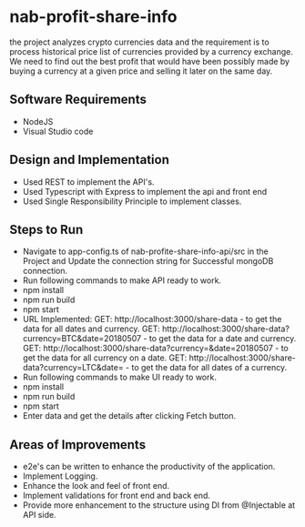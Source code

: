 # nab-profit-share-info
the project analyzes crypto currencies data and the requirement is to process historical price list of currencies provided by a currency exchange. We need to find out the best profit that would have been possibly made by
buying a currency at a given price and selling it later on the same day.

## Software Requirements
- NodeJS
- Visual Studio code

## Design and Implementation
- Used REST to implement the API's.
- Used Typescript with Express to implement the api and front end
- Used Single Responsibility Principle to implement classes.

## Steps to Run
- Navigate to app-config.ts of nab-profite-share-info-api/src in the Project and Update the connection string for Successful mongoDB connection.
- Run following commands to make API ready to work.
- npm install
- npm run build
- npm start
- URL Implemented: 
GET: http://localhost:3000/share-data - to get the data for all dates and currency.
GET: http://localhost:3000/share-data?currency=BTC&date=20180507 - to get the data for a date and currency.
GET: http://localhost:3000/share-data?currency=&date=20180507 - to get the data for all currency on a date.
GET: http://localhost:3000/share-data?currency=LTC&date= - to get the data for all dates of a currency.
- Run following commands to make UI ready to work.
- npm install
- npm run build
- npm start
- Enter data and get the details after clicking Fetch button.

## Areas of Improvements
- e2e's can be written to enhance the productivity of the application.
- Implement Logging.
- Enhance the look and feel of front end.
- Implement validations for front end and back end.
- Provide more enhancement to the structure using DI from @Injectable at API side.
